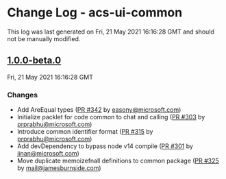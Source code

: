 # Change Log - acs-ui-common

This log was last generated on Fri, 21 May 2021 16:16:28 GMT and should not be manually modified.

<!-- Start content -->

## [1.0.0-beta.0](https://github.com/azure/communication-ui-sdk/tree/acs-ui-common_v1.0.0-beta.0)

Fri, 21 May 2021 16:16:28 GMT

### Changes

- Add AreEqual types ([PR #342](https://github.com/azure/communication-ui-sdk/pull/342) by easony@microsoft.com)
- Initialize packlet for code common to chat and calling ([PR #303](https://github.com/azure/communication-ui-sdk/pull/303) by prprabhu@microsoft.com)
- Introduce common identifier format ([PR #315](https://github.com/azure/communication-ui-sdk/pull/315) by prprabhu@microsoft.com)
- Add devDependency to bypass node v14 compile ([PR #301](https://github.com/azure/communication-ui-sdk/pull/301) by jinan@microsoft.com)
- Move duplicate memoizefnall definitions to common package ([PR #325](https://github.com/azure/communication-ui-sdk/pull/325) by mail@jamesburnside.com)
